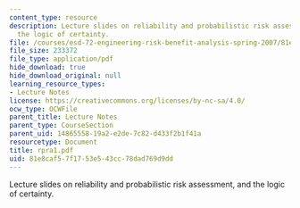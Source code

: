 ```yaml
---
content_type: resource
description: Lecture slides on reliability and probabilistic risk assessment, and
  the logic of certainty.
file: /courses/esd-72-engineering-risk-benefit-analysis-spring-2007/81e8caf57f1753e543cc78dad769d9dd_rpra1.pdf
file_size: 233372
file_type: application/pdf
hide_download: true
hide_download_original: null
learning_resource_types:
- Lecture Notes
license: https://creativecommons.org/licenses/by-nc-sa/4.0/
ocw_type: OCWFile
parent_title: Lecture Notes
parent_type: CourseSection
parent_uid: 14865558-19a2-e2de-7c82-d433f2b1f41a
resourcetype: Document
title: rpra1.pdf
uid: 81e8caf5-7f17-53e5-43cc-78dad769d9dd
---
```

Lecture slides on reliability and probabilistic risk assessment, and the logic of certainty.